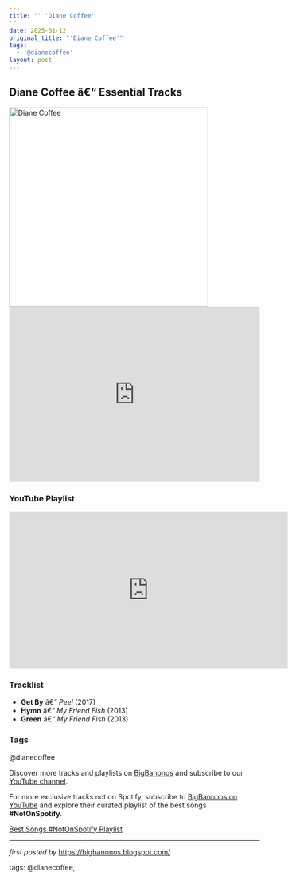 ```yaml
---
title: "' 'Diane Coffee'
'"
date: 2025-01-12
original_title: "'Diane Coffee'"
tags:
  - '@dianecoffee'
layout: post
---
```

<h2>Diane Coffee â€“ Essential Tracks</h2> <div > <img src="https://dispatch-public.s3.amazonaws.com/1d9e9fd06a514515fd9f1abc8635c7313b635e2b_b13c6d5d24e28a8c1769b222aa4903940abd8eae_medium_jpg" alt="Diane Coffee" width="400" />
</div> <iframe src="https://open.spotify.com/embed/playlist/0KdKUM5rru4HdrsTkSPaSr?utm_source=generator" width="100%" height="352" frameborder="0" allow="autoplay; clipboard-write; encrypted-media; fullscreen; picture-in-picture" loading="lazy"></iframe> <h3>YouTube Playlist</h3>
<iframe allowfullscreen="" frameborder="0" height="315" src="https://www.youtube.com/embed/1AMxRAjdIUk?list=PLtuNtuTatqI3Sq0UrOfKvIPT20SzNwgDK" width="560"></iframe> <h3>Tracklist</h3>
<ul> <li><strong>Get By</strong> â€“ <em>Peel</em> (2017)</li> <li><strong>Hymn</strong> â€“ <em>My Friend Fish</em> (2013)</li> <li><strong>Green</strong> â€“ <em>My Friend Fish</em> (2013)</li>
</ul> <h3>Tags</h3>
<p>@dianecoffee</p> <p>Discover more tracks and playlists on <a href="https://bigbanonos.blogspot.com/" target="_blank">BigBanonos</a> and subscribe to our <a href="https://www.youtube.com/@BigBanonos" target="_blank">YouTube channel</a>.</p>


<!--Subscribe and Playlist Links-->
<div>
    <p>For more exclusive tracks not on Spotify, subscribe to <a href="https://www.youtube.com/@BigBanonos" target="_blank">BigBanonos on YouTube</a> and explore their curated playlist of the best songs <strong>#NotOnSpotify</strong>.</p>
    <p><a href="https://www.youtube.com/playlist?list=PLtuNtuTatqI0kFahUCbtbfenC_ET5O_tr" target="_blank">Best Songs #NotOnSpotify Playlist<br /></a></p></div>

<hr />

<p><em>first posted by</em> <a href="https://bigbanonos.blogspot.com/" rel="noopener" target="_new">https://bigbanonos.blogspot.com/</a></p>

<p>tags: @dianecoffee,</p>
